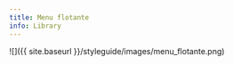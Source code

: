 ```yaml
---
title: Menu flotante
info: Library
---
```



![]({{ site.baseurl }}/styleguide/images/menu_flotante.png)
